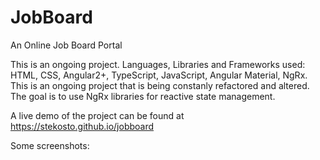 # JobBoard
An Online Job Board Portal

This is an ongoing project. 
Languages, Libraries and Frameworks used: HTML, CSS, Angular2+, TypeScript, JavaScript, Angular Material, NgRx.
This is an ongoing project that is being constanly refactored and altered.
The goal is to use NgRx libraries for reactive state management.

A live demo of the project can be found at https://stekosto.github.io/jobboard

Some screenshots:
